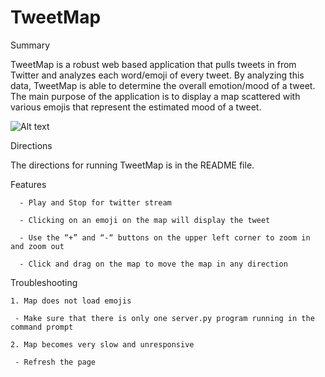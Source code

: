 # TweetMap
Summary
 
TweetMap is a robust web based application that pulls tweets in from Twitter and analyzes each word/emoji of every tweet. By analyzing this data, TweetMap is able to determine the overall emotion/mood of a tweet. The main purpose of the application is to display a map scattered with various emojis that represent the estimated mood of a tweet.

![Alt text](https://github.com/Sarcastick/TweetMap/blob/master/TweetMap.PNG) 

Directions

The directions for running TweetMap is in the README file.

Features

      - Play and Stop for twitter stream
 	
      - Clicking on an emoji on the map will display the tweet
  
      - Use the “+” and “-“ buttons on the upper left corner to zoom in and zoom out
  
      - Click and drag on the map to move the map in any direction

Troubleshooting

    1. Map does not load emojis
 
     - Make sure that there is only one server.py program running in the command prompt 

    2. Map becomes very slow and unresponsive
 
     - Refresh the page

